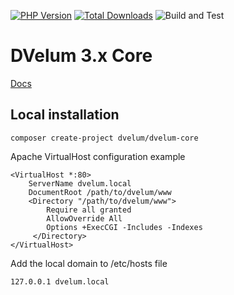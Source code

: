 [![PHP Version](https://img.shields.io/badge/php-7.4%2B-blue.svg)](https://packagist.org/packages/dvelum/dvelum-core)
[![Total Downloads](https://img.shields.io/packagist/dt/dvelum/dvelum-core.svg?style=flat-square)](https://packagist.org/packages/dvelum/dvelum-core)
![Build and Test](https://github.com/dvelum/dvelum-core/workflows/Build%20and%20Test/badge.svg?branch=master&event=push)

DVelum 3.x Core
======

[Docs](./docs/ru/readme.md)

Local installation
-----

```
composer create-project dvelum/dvelum-core
```
Apache VirtualHost configuration example
```
<VirtualHost *:80>
    ServerName dvelum.local
    DocumentRoot /path/to/dvelum/www
    <Directory "/path/to/dvelum/www">
        Require all granted
        AllowOverride All
        Options +ExecCGI -Includes -Indexes
     </Directory>
</VirtualHost>
```
Add the local domain to /etc/hosts file
```
127.0.0.1 dvelum.local
```


